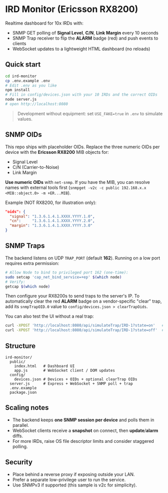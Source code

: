 # IRD Monitor (Ericsson RX8200)

Realtime dashboard for 10x IRDs with:
- SNMP GET polling of **Signal Level**, **C/N**, **Link Margin** every 10 seconds
- SNMP Trap receiver to flip the **ALARM** badge (red) and push events to clients
- WebSocket updates to a lightweight HTML dashboard (no reloads)

## Quick start
```bash
cd ird-monitor
cp .env.example .env
# Edit .env as you like
npm install
# Fill in config/devices.json with your 10 IRDs and the correct OIDs
node server.js
# open http://localhost:8080
```

> Development without equipment: set `USE_FAKE=true` in `.env` to simulate values.

## SNMP OIDs
This repo ships with placeholder OIDs. Replace the three numeric OIDs per device with the **Ericsson RX8200** MIB objects for:
- Signal Level
- C/N (Carrier-to-Noise)
- Link Margin

**Use numeric OIDs** with `net-snmp`. If you have the MIB, you can resolve names with external tools first (`snmpget -v2c -c public 192.168.x.x <MIB::object.0> -m +ER...MIB`).

Example (NOT RX8200, for illustration only):
```json
"oids": {
  "signal": "1.3.6.1.4.1.XXXX.YYYY.1.0",
  "cn":     "1.3.6.1.4.1.XXXX.YYYY.2.0",
  "margin": "1.3.6.1.4.1.XXXX.YYYY.3.0"
}
```

## SNMP Traps
The backend listens on UDP `TRAP_PORT` (default **162**). Running on a low port requires extra permission:

```bash
# Allow Node to bind to privileged port 162 (one-time):
sudo setcap 'cap_net_bind_service=+ep' $(which node)
# Verify:
getcap $(which node)
```

Then configure your RX8200s to send traps to the server's IP.
To automatically clear the red **ALARM** badge on a vendor-specific "clear" trap,
add its `snmpTrapOID.0` value to `config/devices.json > clearTrapOids`.

You can also test the UI without a real trap:
```bash
curl -XPOST 'http://localhost:8080/api/simulateTrap/IRD-1?state=on'   # turn alarm on (red)
curl -XPOST 'http://localhost:8080/api/simulateTrap/IRD-1?state=off'  # clear alarm
```

## Structure
```
ird-monitor/
  public/
    index.html   # Dashboard UI
    app.js       # WebSocket client / DOM updates
  config/
    devices.json # Devices + OIDs + optional clearTrap OIDs
  server.js      # Express + WebSocket + SNMP poll + trap
  .env.example
  package.json
```

## Scaling notes
- The backend keeps **one SNMP session per device** and polls them in parallel.
- WebSocket clients receive a **snapshot** on connect, then **update**/**alarm** diffs.
- For more IRDs, raise OS file descriptor limits and consider staggered polling.

## Security
- Place behind a reverse proxy if exposing outside your LAN.
- Prefer a separate low-privilege user to run the service.
- Use SNMPv3 if supported (this sample is v2c for simplicity).
